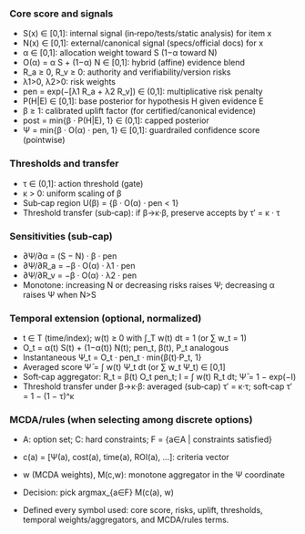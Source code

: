 
### Core score and signals
- S(x) ∈ [0,1]: internal signal (in‑repo/tests/static analysis) for item x
- N(x) ∈ [0,1]: external/canonical signal (specs/official docs) for x
- α ∈ [0,1]: allocation weight toward S (1−α toward N)
- O(α) = α S + (1−α) N ∈ [0,1]: hybrid (affine) evidence blend
- R_a ≥ 0, R_v ≥ 0: authority and verifiability/version risks
- λ1>0, λ2>0: risk weights
- pen = exp(−[λ1 R_a + λ2 R_v]) ∈ (0,1]: multiplicative risk penalty
- P(H|E) ∈ [0,1]: base posterior for hypothesis H given evidence E
- β ≥ 1: calibrated uplift factor (for certified/canonical evidence)
- post = min{β · P(H|E), 1} ∈ (0,1]: capped posterior
- Ψ = min{β · O(α) · pen, 1} ∈ [0,1]: guardrailed confidence score (pointwise)

### Thresholds and transfer
- τ ∈ (0,1]: action threshold (gate)
- κ > 0: uniform scaling of β
- Sub‑cap region U(β) = {β · O(α) · pen < 1}
- Threshold transfer (sub‑cap): if β→κ·β, preserve accepts by τ′ = κ · τ

### Sensitivities (sub‑cap)
- ∂Ψ/∂α = (S − N) · β · pen
- ∂Ψ/∂R_a = −β · O(α) · λ1 · pen
- ∂Ψ/∂R_v = −β · O(α) · λ2 · pen
- Monotone: increasing N or decreasing risks raises Ψ; decreasing α raises Ψ when N>S

### Temporal extension (optional, normalized)
- t ∈ T (time/index); w(t) ≥ 0 with ∫_T w(t) dt = 1 (or ∑ w_t = 1)
- O_t = α(t) S(t) + (1−α(t)) N(t); pen_t, β(t), P_t analogous
- Instantaneous Ψ_t = O_t · pen_t · min{β(t)·P_t, 1}
- Averaged score Ψ̄ = ∫ w(t) Ψ_t dt (or ∑ w_t Ψ_t) ∈ [0,1]
- Soft‑cap aggregator: R_t = β(t) O_t pen_t; I = ∫ w(t) R_t dt; Ψ̄ = 1 − exp(−I)
- Threshold transfer under β→κ·β: averaged (sub‑cap) τ′ = κ·τ; soft‑cap τ′ = 1 − (1 − τ)^κ

### MCDA/rules (when selecting among discrete options)
- A: option set; C: hard constraints; F = {a∈A | constraints satisfied}
- c(a) = [Ψ(a), cost(a), time(a), ROI(a), …]: criteria vector
- w (MCDA weights), M(c,w): monotone aggregator in the Ψ coordinate
- Decision: pick argmax_{a∈F} M(c(a), w)

- Defined every symbol used: core score, risks, uplift, thresholds, temporal weights/aggregators, and MCDA/rules terms.